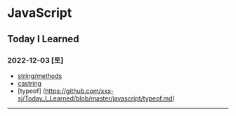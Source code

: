 # JavaScript

## Today I Learned

### 2022-12-03 [토]
- [string/methods](https://github.com/xxx-sj/Today_I_Learned/tree/master/javascript/String/methods)
- [castring](https://github.com/xxx-sj/Today_I_Learned/blob/master/javascript/castring.md)
- [typeof] (https://github.com/xxx-sj/Today_I_Learned/blob/master/javascript/typeof.md)
* * * 
